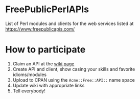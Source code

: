 # FreePublicPerlAPIs
List of Perl modules and clients for the web services listed at https://www.freepublicapis.com/

# How to participate

1. Claim an API at the [wiki page](https://github.com/oodler577/FreePublicPerlAPIs/wiki)
2. Create API and client, show casing your skills and favorite idioms/modules
3. Upload to CPAN using the `Acme::Free::API::` name space
4. Update wiki with appropriate links
5. Tell everybody!
